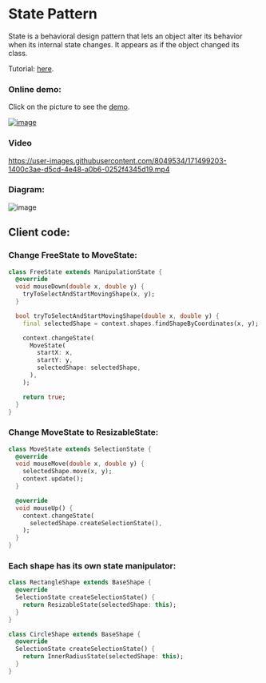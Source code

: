 # State Pattern
State is a behavioral design pattern that lets an object alter its behavior when its internal state 
changes. It appears as if the object changed its class.

Tutorial: [here](https://refactoring.guru/design-patterns/state).

### Online demo:
Click on the picture to see the [demo](https://RefactoringGuru.github.io/design-patterns-dart/#/state/manipulator_state).

[![image](https://user-images.githubusercontent.com/8049534/171070341-1decb58f-033b-4eb5-89d4-355aafa6b680.png)](https://refactoringguru.github.io/design-patterns-dart/#/state/manipulator_state)

### Video
https://user-images.githubusercontent.com/8049534/171499203-1400c3ae-d5cd-4e48-a0b6-0252f4345d19.mp4

### Diagram:
![image](https://user-images.githubusercontent.com/8049534/171740942-659d3ec9-8355-4078-a7d6-b4a338b41187.png)

## Client code:
### Change FreeState to MoveState:
```dart
class FreeState extends ManipulationState {
  @override
  void mouseDown(double x, double y) {
    tryToSelectAndStartMovingShape(x, y);
  }

  bool tryToSelectAndStartMovingShape(double x, double y) {
    final selectedShape = context.shapes.findShapeByCoordinates(x, y);

    context.changeState(
      MoveState(
        startX: x,
        startY: y,
        selectedShape: selectedShape,
      ),
    );

    return true;
  }
}
```

### Change MoveState to ResizableState:
```dart
class MoveState extends SelectionState {
  @override
  void mouseMove(double x, double y) {
    selectedShape.move(x, y);
    context.update();
  }

  @override
  void mouseUp() {
    context.changeState(
      selectedShape.createSelectionState(),
    );
  }
}
```

### Each shape has its own state manipulator:
```dart
class RectangleShape extends BaseShape {
  @override
  SelectionState createSelectionState() {
    return ResizableState(selectedShape: this);
  }
}

class CircleShape extends BaseShape {
  @override
  SelectionState createSelectionState() {
    return InnerRadiusState(selectedShape: this);
  }
}
```
